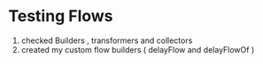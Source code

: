 # Testing Flows 

1. checked Builders , transformers and collectors 
2. created my custom flow builders ( delayFlow and delayFlowOf )